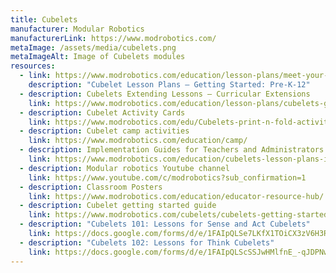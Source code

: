 ```yaml
---
title: Cubelets
manufacturer: Modular Robotics
manufacturerLink: https://www.modrobotics.com/
metaImage: /assets/media/cubelets.png
metaImageAlt: Image of Cubelets modules
resources:
  - link: https://www.modrobotics.com/education/lesson-plans/meet-your-cubelets-units/
    description: "Cubelet Lesson Plans – Getting Started: Pre-K-12"
  - description: Cubelets Extending Lessons – Curricular Extensions
    link: https://www.modrobotics.com/education/lesson-plans/cubelets-grab-bag/
  - description: Cubelet Activity Cards
    link: https://www.modrobotics.com/edu/Cubelets-print-n-fold-activity-cards.pdf
  - description: Cubelet camp activities
    link: https://www.modrobotics.com/education/camp/
  - description: Implementation Guides for Teachers and Administrators
    link: https://www.modrobotics.com/education/cubelets-lesson-plans-implementation-guide/
  - description: Modular robotics Youtube channel
    link: https://www.youtube.com/c/modrobotics?sub_confirmation=1
  - description: Classroom Posters
    link: https://www.modrobotics.com/education/educator-resource-hub/
  - description: Cubelet getting started guide
    link: https://www.modrobotics.com/cubelets/cubelets-getting-started/
  - description: "Cubelets 101: Lessons for Sense and Act Cubelets"
    link: https://docs.google.com/forms/d/e/1FAIpQLSe7LKfX1TOiCX3zV6H3RXj__2XrAkB7bF7QVliPNCdvxSzfHw/viewform
  - description: "Cubelets 102: Lessons for Think Cubelets"
    link: https://docs.google.com/forms/d/e/1FAIpQLScSSJwHMlfnE_-qJDPNwKoQpkI-8qOzRK1cFyg2Wu8ryyJvYQ/viewform
---
```

